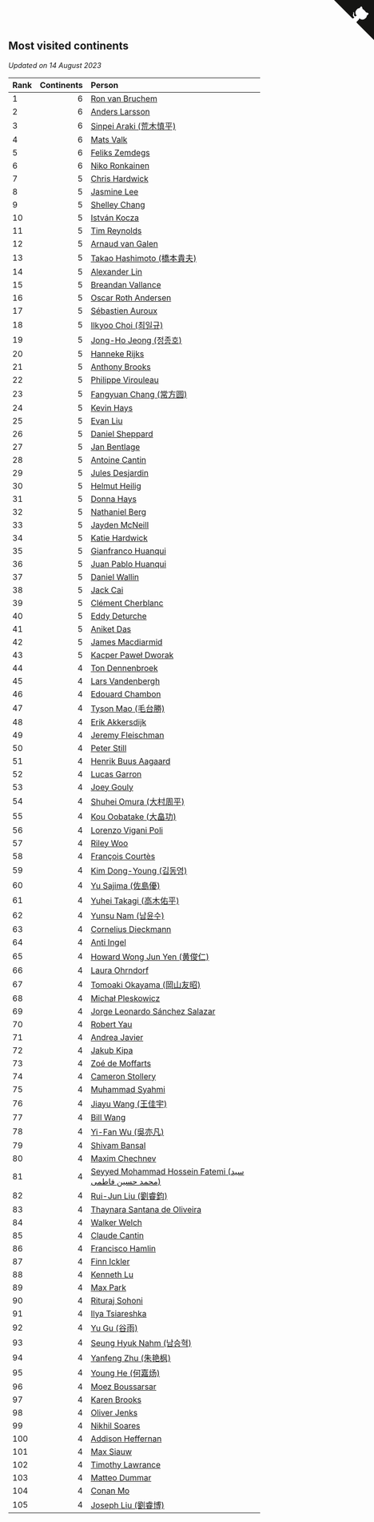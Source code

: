 ## Most visited continents

*Updated on 14 August 2023*

| Rank | Continents | Person |
| :--- | ---: | :--- |
| 1 | 6 | [Ron van Bruchem](https://www.worldcubeassociation.org/persons/2003BRUC01) |
| 2 | 6 | [Anders Larsson](https://www.worldcubeassociation.org/persons/2003LARS01) |
| 3 | 6 | [Sinpei Araki (荒木慎平)](https://www.worldcubeassociation.org/persons/2006ARAK01) |
| 4 | 6 | [Mats Valk](https://www.worldcubeassociation.org/persons/2007VALK01) |
| 5 | 6 | [Feliks Zemdegs](https://www.worldcubeassociation.org/persons/2009ZEMD01) |
| 6 | 6 | [Niko Ronkainen](https://www.worldcubeassociation.org/persons/2010RONK01) |
| 7 | 5 | [Chris Hardwick](https://www.worldcubeassociation.org/persons/2003HARD01) |
| 8 | 5 | [Jasmine Lee](https://www.worldcubeassociation.org/persons/2003LEEJ01) |
| 9 | 5 | [Shelley Chang](https://www.worldcubeassociation.org/persons/2004CHAN04) |
| 10 | 5 | [István Kocza](https://www.worldcubeassociation.org/persons/2005KOCZ01) |
| 11 | 5 | [Tim Reynolds](https://www.worldcubeassociation.org/persons/2005REYN01) |
| 12 | 5 | [Arnaud van Galen](https://www.worldcubeassociation.org/persons/2006GALE01) |
| 13 | 5 | [Takao Hashimoto (橋本貴夫)](https://www.worldcubeassociation.org/persons/2007HASH01) |
| 14 | 5 | [Alexander Lin](https://www.worldcubeassociation.org/persons/2007LING01) |
| 15 | 5 | [Breandan Vallance](https://www.worldcubeassociation.org/persons/2007VALL01) |
| 16 | 5 | [Oscar Roth Andersen](https://www.worldcubeassociation.org/persons/2008ANDE02) |
| 17 | 5 | [Sébastien Auroux](https://www.worldcubeassociation.org/persons/2008AURO01) |
| 18 | 5 | [Ilkyoo Choi (최일규)](https://www.worldcubeassociation.org/persons/2008CHOI04) |
| 19 | 5 | [Jong-Ho Jeong (정종호)](https://www.worldcubeassociation.org/persons/2008JONG03) |
| 20 | 5 | [Hanneke Rijks](https://www.worldcubeassociation.org/persons/2008RIJK01) |
| 21 | 5 | [Anthony Brooks](https://www.worldcubeassociation.org/persons/2008SEAR01) |
| 22 | 5 | [Philippe Virouleau](https://www.worldcubeassociation.org/persons/2008VIRO01) |
| 23 | 5 | [Fangyuan Chang (常方圆)](https://www.worldcubeassociation.org/persons/2009CHAN04) |
| 24 | 5 | [Kevin Hays](https://www.worldcubeassociation.org/persons/2009HAYS01) |
| 25 | 5 | [Evan Liu](https://www.worldcubeassociation.org/persons/2009LIUE01) |
| 26 | 5 | [Daniel Sheppard](https://www.worldcubeassociation.org/persons/2009SHEP01) |
| 27 | 5 | [Jan Bentlage](https://www.worldcubeassociation.org/persons/2010BENT01) |
| 28 | 5 | [Antoine Cantin](https://www.worldcubeassociation.org/persons/2010CANT02) |
| 29 | 5 | [Jules Desjardin](https://www.worldcubeassociation.org/persons/2010DESJ01) |
| 30 | 5 | [Helmut Heilig](https://www.worldcubeassociation.org/persons/2010HEIL02) |
| 31 | 5 | [Donna Hays](https://www.worldcubeassociation.org/persons/2011HAYS02) |
| 32 | 5 | [Nathaniel Berg](https://www.worldcubeassociation.org/persons/2012BERG04) |
| 33 | 5 | [Jayden McNeill](https://www.worldcubeassociation.org/persons/2012MCNE01) |
| 34 | 5 | [Katie Hardwick](https://www.worldcubeassociation.org/persons/2013ENGE01) |
| 35 | 5 | [Gianfranco Huanqui](https://www.worldcubeassociation.org/persons/2013HUAN29) |
| 36 | 5 | [Juan Pablo Huanqui](https://www.worldcubeassociation.org/persons/2013HUAN30) |
| 37 | 5 | [Daniel Wallin](https://www.worldcubeassociation.org/persons/2013WALL03) |
| 38 | 5 | [Jack Cai](https://www.worldcubeassociation.org/persons/2014CAIJ02) |
| 39 | 5 | [Clément Cherblanc](https://www.worldcubeassociation.org/persons/2014CHER05) |
| 40 | 5 | [Eddy Deturche](https://www.worldcubeassociation.org/persons/2014DETU01) |
| 41 | 5 | [Aniket Das](https://www.worldcubeassociation.org/persons/2015DASA02) |
| 42 | 5 | [James Macdiarmid](https://www.worldcubeassociation.org/persons/2015MACD03) |
| 43 | 5 | [Kacper Paweł Dworak](https://www.worldcubeassociation.org/persons/2020DWOR01) |
| 44 | 4 | [Ton Dennenbroek](https://www.worldcubeassociation.org/persons/2003DENN01) |
| 45 | 4 | [Lars Vandenbergh](https://www.worldcubeassociation.org/persons/2003VAND01) |
| 46 | 4 | [Edouard Chambon](https://www.worldcubeassociation.org/persons/2004CHAM01) |
| 47 | 4 | [Tyson Mao (毛台勝)](https://www.worldcubeassociation.org/persons/2004MAOT02) |
| 48 | 4 | [Erik Akkersdijk](https://www.worldcubeassociation.org/persons/2005AKKE01) |
| 49 | 4 | [Jeremy Fleischman](https://www.worldcubeassociation.org/persons/2005FLEI01) |
| 50 | 4 | [Peter Still](https://www.worldcubeassociation.org/persons/2005STIL01) |
| 51 | 4 | [Henrik Buus Aagaard](https://www.worldcubeassociation.org/persons/2006BUUS01) |
| 52 | 4 | [Lucas Garron](https://www.worldcubeassociation.org/persons/2006GARR01) |
| 53 | 4 | [Joey Gouly](https://www.worldcubeassociation.org/persons/2007GOUL01) |
| 54 | 4 | [Shuhei Omura (大村周平)](https://www.worldcubeassociation.org/persons/2007OMUR01) |
| 55 | 4 | [Kou Oobatake (大畠功)](https://www.worldcubeassociation.org/persons/2007OOBA01) |
| 56 | 4 | [Lorenzo Vigani Poli](https://www.worldcubeassociation.org/persons/2007POLI01) |
| 57 | 4 | [Riley Woo](https://www.worldcubeassociation.org/persons/2007WOOR01) |
| 58 | 4 | [François Courtès](https://www.worldcubeassociation.org/persons/2008COUR01) |
| 59 | 4 | [Kim Dong-Young (김동영)](https://www.worldcubeassociation.org/persons/2008DONG02) |
| 60 | 4 | [Yu Sajima (佐島優)](https://www.worldcubeassociation.org/persons/2008SAJI01) |
| 61 | 4 | [Yuhei Takagi (高木佑平)](https://www.worldcubeassociation.org/persons/2008TAKA01) |
| 62 | 4 | [Yunsu Nam (남윤수)](https://www.worldcubeassociation.org/persons/2008YUNS02) |
| 63 | 4 | [Cornelius Dieckmann](https://www.worldcubeassociation.org/persons/2009DIEC01) |
| 64 | 4 | [Anti Ingel](https://www.worldcubeassociation.org/persons/2009INGE01) |
| 65 | 4 | [Howard Wong Jun Yen (黄俊仁)](https://www.worldcubeassociation.org/persons/2009JUNY01) |
| 66 | 4 | [Laura Ohrndorf](https://www.worldcubeassociation.org/persons/2009OHRN01) |
| 67 | 4 | [Tomoaki Okayama (岡山友昭)](https://www.worldcubeassociation.org/persons/2009OKAY01) |
| 68 | 4 | [Michał Pleskowicz](https://www.worldcubeassociation.org/persons/2009PLES01) |
| 69 | 4 | [Jorge Leonardo Sánchez Salazar](https://www.worldcubeassociation.org/persons/2009SALA01) |
| 70 | 4 | [Robert Yau](https://www.worldcubeassociation.org/persons/2009YAUR01) |
| 71 | 4 | [Andrea Javier](https://www.worldcubeassociation.org/persons/2010JAVI01) |
| 72 | 4 | [Jakub Kipa](https://www.worldcubeassociation.org/persons/2010KIPA01) |
| 73 | 4 | [Zoé de Moffarts](https://www.worldcubeassociation.org/persons/2010MOFF02) |
| 74 | 4 | [Cameron Stollery](https://www.worldcubeassociation.org/persons/2010STOL01) |
| 75 | 4 | [Muhammad Syahmi](https://www.worldcubeassociation.org/persons/2010SYAH03) |
| 76 | 4 | [Jiayu Wang (王佳宇)](https://www.worldcubeassociation.org/persons/2010WANG53) |
| 77 | 4 | [Bill Wang](https://www.worldcubeassociation.org/persons/2010WANG68) |
| 78 | 4 | [Yi-Fan Wu (吳亦凡)](https://www.worldcubeassociation.org/persons/2010WUIF01) |
| 79 | 4 | [Shivam Bansal](https://www.worldcubeassociation.org/persons/2011BANS02) |
| 80 | 4 | [Maxim Chechnev](https://www.worldcubeassociation.org/persons/2011CHEC01) |
| 81 | 4 | [Seyyed Mohammad Hossein Fatemi (سید محمد حسین فاطمی)](https://www.worldcubeassociation.org/persons/2011FATE01) |
| 82 | 4 | [Rui-Jun Liu (劉睿鈞)](https://www.worldcubeassociation.org/persons/2011LIUR02) |
| 83 | 4 | [Thaynara Santana de Oliveira](https://www.worldcubeassociation.org/persons/2011OLIV03) |
| 84 | 4 | [Walker Welch](https://www.worldcubeassociation.org/persons/2011WELC01) |
| 85 | 4 | [Claude Cantin](https://www.worldcubeassociation.org/persons/2012CANT01) |
| 86 | 4 | [Francisco Hamlin](https://www.worldcubeassociation.org/persons/2012HAML01) |
| 87 | 4 | [Finn Ickler](https://www.worldcubeassociation.org/persons/2012ICKL01) |
| 88 | 4 | [Kenneth Lu](https://www.worldcubeassociation.org/persons/2012LUKE01) |
| 89 | 4 | [Max Park](https://www.worldcubeassociation.org/persons/2012PARK03) |
| 90 | 4 | [Rituraj Sohoni](https://www.worldcubeassociation.org/persons/2012SOHO01) |
| 91 | 4 | [Ilya Tsiareshka](https://www.worldcubeassociation.org/persons/2012TERE01) |
| 92 | 4 | [Yu Gu (谷雨)](https://www.worldcubeassociation.org/persons/2013GUYU01) |
| 93 | 4 | [Seung Hyuk Nahm (남승혁)](https://www.worldcubeassociation.org/persons/2013NAHM01) |
| 94 | 4 | [Yanfeng Zhu (朱艳枫)](https://www.worldcubeassociation.org/persons/2013ZHUY02) |
| 95 | 4 | [Young He (何嘉炀)](https://www.worldcubeassociation.org/persons/2014HEYO01) |
| 96 | 4 | [Moez Boussarsar](https://www.worldcubeassociation.org/persons/2015BOUS02) |
| 97 | 4 | [Karen Brooks](https://www.worldcubeassociation.org/persons/2015BROO01) |
| 98 | 4 | [Oliver Jenks](https://www.worldcubeassociation.org/persons/2015JENK02) |
| 99 | 4 | [Nikhil Soares](https://www.worldcubeassociation.org/persons/2015SOAR01) |
| 100 | 4 | [Addison Heffernan](https://www.worldcubeassociation.org/persons/2016HEFF01) |
| 101 | 4 | [Max Siauw](https://www.worldcubeassociation.org/persons/2017SIAU02) |
| 102 | 4 | [Timothy Lawrance](https://www.worldcubeassociation.org/persons/2017LAWR04) |
| 103 | 4 | [Matteo Dummar](https://www.worldcubeassociation.org/persons/2017DUMM01) |
| 104 | 4 | [Conan Mo](https://www.worldcubeassociation.org/persons/2020MOCO01) |
| 105 | 4 | [Joseph Liu (劉睿博)](https://www.worldcubeassociation.org/persons/2023LIUJ01) |


<a href="https://github.com/JustinTimeCuber/wca_statistics" class="github-corner" aria-label="View source on Github"><svg width="80" height="80" viewBox="0 0 250 250" style="fill:#151513; color:#fff; position: absolute; top: 0; border: 0; right: 0;" aria-hidden="true"><path d="M0,0 L115,115 L130,115 L142,142 L250,250 L250,0 Z"></path><path d="M128.3,109.0 C113.8,99.7 119.0,89.6 119.0,89.6 C122.0,82.7 120.5,78.6 120.5,78.6 C119.2,72.0 123.4,76.3 123.4,76.3 C127.3,80.9 125.5,87.3 125.5,87.3 C122.9,97.6 130.6,101.9 134.4,103.2" fill="currentColor" style="transform-origin: 130px 106px;" class="octo-arm"></path><path d="M115.0,115.0 C114.9,115.1 118.7,116.5 119.8,115.4 L133.7,101.6 C136.9,99.2 139.9,98.4 142.2,98.6 C133.8,88.0 127.5,74.4 143.8,58.0 C148.5,53.4 154.0,51.2 159.7,51.0 C160.3,49.4 163.2,43.6 171.4,40.1 C171.4,40.1 176.1,42.5 178.8,56.2 C183.1,58.6 187.2,61.8 190.9,65.4 C194.5,69.0 197.7,73.2 200.1,77.6 C213.8,80.2 216.3,84.9 216.3,84.9 C212.7,93.1 206.9,96.0 205.4,96.6 C205.1,102.4 203.0,107.8 198.3,112.5 C181.9,128.9 168.3,122.5 157.7,114.1 C157.9,116.9 156.7,120.9 152.7,124.9 L141.0,136.5 C139.8,137.7 141.6,141.9 141.8,141.8 Z" fill="currentColor" class="octo-body"></path></svg></a><style>.github-corner:hover .octo-arm{animation:octocat-wave 560ms ease-in-out}@keyframes octocat-wave{0%,100%{transform:rotate(0)}20%,60%{transform:rotate(-25deg)}40%,80%{transform:rotate(10deg)}}@media (max-width:500px){.github-corner:hover .octo-arm{animation:none}.github-corner .octo-arm{animation:octocat-wave 560ms ease-in-out}}</style>
